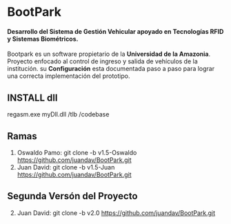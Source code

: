 # BootPark
#### Desarrollo del Sistema de Gestión Vehicular apoyado en Tecnologías RFID y Sistemas Biométricos.
Bootpark es un software propietario de la **Universidad de la Amazonia**. Proyecto enfocado al control de ingreso y salida de vehículos de la institución.  su <i class="icon-cog"></i> **Configuración** esta documentada paso a paso para lograr una correcta implementación del prototipo.

## INSTALL dll
regasm.exe myDll.dll /tlb /codebase

## Ramas
1. Oswaldo Pamo: git clone -b v1.5-Oswaldo https://github.com/juandav/BootPark.git
2. Juan David: git clone -b v1.5-Juan https://github.com/juandav/BootPark.git

## Segunda Versón del Proyecto
2. Juan David: git clone -b v2.0 https://github.com/juandav/BootPark.git


